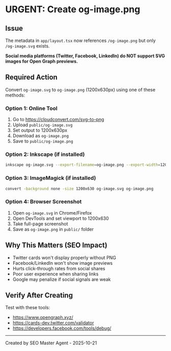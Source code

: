 # URGENT: Create og-image.png

## Issue
The metadata in `app/layout.tsx` now references `/og-image.png` but only `/og-image.svg` exists.

**Social media platforms (Twitter, Facebook, LinkedIn) do NOT support SVG images for Open Graph previews.**

## Required Action
Convert `og-image.svg` to `og-image.png` (1200x630px) using one of these methods:

### Option 1: Online Tool
1. Go to https://cloudconvert.com/svg-to-png
2. Upload `public/og-image.svg`
3. Set output to 1200x630px
4. Download as `og-image.png`
5. Save to `public/og-image.png`

### Option 2: Inkscape (if installed)
```bash
inkscape og-image.svg --export-filename=og-image.png --export-width=1200 --export-height=630
```

### Option 3: ImageMagick (if installed)
```bash
convert -background none -size 1200x630 og-image.svg og-image.png
```

### Option 4: Browser Screenshot
1. Open `og-image.svg` in Chrome/Firefox
2. Open DevTools and set viewport to 1200x630
3. Take full-page screenshot
4. Save as `og-image.png` in `public/` folder

## Why This Matters (SEO Impact)
- Twitter cards won't display properly without PNG
- Facebook/LinkedIn won't show image previews
- Hurts click-through rates from social shares
- Poor user experience when sharing links
- Google may penalize if social signals are weak

## Verify After Creating
Test with these tools:
- https://www.opengraph.xyz/
- https://cards-dev.twitter.com/validator
- https://developers.facebook.com/tools/debug/

---
Created by SEO Master Agent - 2025-10-21
